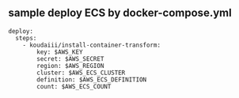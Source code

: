 sample deploy ECS by docker-compose.yml
---


```
deploy:
  steps:
    - koudaiii/install-container-transform:
        key: $AWS_KEY
        secret: $AWS_SECRET
        region: $AWS_REGION
        cluster: $AWS_ECS_CLUSTER
        definition: $AWS_ECS_DEFINITION
        count: $AWS_ECS_COUNT
```
